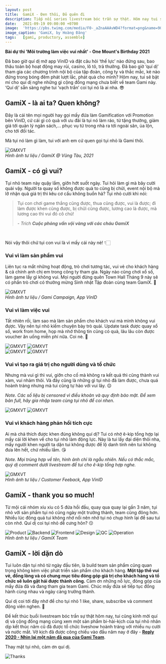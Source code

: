 ```yaml
---
layout: post
title:  GamiX - Đen thôi, Đỏ quên đi
description: Tiếp nối series livestream bóc trần sự thật. Hôm nay tui sẽ bật mí cho quí dị nghe những gì cộng đồng mạng chưa biết về team thao túng niềm vui này. Quí dị sẵn sàng nghe tui ‘vạch trần’ coi tụi nó là ai nha.
date:   2021-09-19 09:00:00 +0700
image:  'https://pbs.twimg.com/media/F0-_aZnaAAAvWD4?format=png&name=900x900'
image_caption: 'GamiX, by Hoàng Đăng'
tags:   [gami, productory, assemble]
---
```


**Bài dự thi 'Môi trường làm việc vui nhất' - One Mount's Birthday 2021**

Đã bao giờ quí dị mở app VinID và đặt câu hỏi ‘thế lực’ nào đứng sau, bao thâu toàn bộ hoạt động may rủi, casino, lô tô, trả thưởng. Đã bao giờ ‘quí dị’ tham gia các chương trình nội bộ của tập đoàn, công ty và thắc mắc, kẻ nào đứng trong bóng đêm phát lượt lắc, phát quà cho mình? Hôm nay, tui sẽ bật mí cho quí dị nghe những gì cộng đồng mạng chưa biết về team Gami này. ‘Quí dị’ sẵn sàng nghe tui ‘vạch trần’ coi tụi nó là ai nha. 😎


## GamiX - là ai ta? Quen không? <a name="part1"></a>

Đây là cái tên mọi người hay gọi mấy đứa làm Gamification với Promotion bên VinID, cứ cái gì có quà với ưu đãi là tụi nó làm ráo, từ tặng thưởng, giảm giá tới quản lý ngân sách,... phục vụ từ trong nhà ra tới ngoài sân, ủa lộn, cho tới đối tác.

Mà tụi nó làm gì làm, tui với anh em cứ quen gọi tụi nhỏ là Gami thôi.

<div class="gallery-box">
  <div class="gallery">
    <img src="https://pbs.twimg.com/media/F0-6AJNaUAAQ8-O?format=jpg&name=medium" loading="lazy" alt="GMXVT">
  </div>
  <em>Hình ảnh tư liệu / GamiX @ Vũng Tàu, 2021</em>
</div>


## GamiX - có gì vui?

Tụi nhỏ team này quậy lắm, giỡn hớt suốt ngày. Tui hỏi làm gì mà bây cười quài vậy. Người ta quay số không được quà to cũng bị chửi, event nội bộ mà lỡ nhận quà giá trị thì kêu cơ cấu không buồn hả? Tụi nhỏ cười khì nói:

> Tụi con chơi game thắng cũng được, thua cũng được, vui là được; đi làm được khen cũng được, bị chửi cũng được, lương cao là được, mà lương cao thì vui đó cô chú!
>
> <cite>- Trích **Cuộc phỏng vấn vội vàng với các cháu GamiX**</cite>
<br>

Nói vậy thôi chứ tụi con vui là vì mấy cái này nè! 👇🏻

### Vui vì làm sản phẩm vui
Liên tục ra mắt những hoạt động, trò chơi tương tác, vui vẻ cho khách hàng & cả chính anh chị em trong công ty tham gia. Ngày nào cũng chơi xổ số, làm game lấy gì không vui. Mọi người đừng quên Town Hall Tháng 9 này sẽ có phần trò chơi có thưởng mừng Sinh nhật Tập đoàn cùng team GamiX. 🤩

<div class="gallery-box">
  <div class="gallery">
    <img src="https://pbs.twimg.com/media/F0-5VKiaMAAsm27?format=png&name=900x900" loading="lazy" alt="GMXVT">
  </div>
  <em>Hình ảnh tư liệu / Gami Campaign, App VinID</em>
</div>

### Vui vì làm việc vui
Tất nhiên rồi, làm sao mà làm sản phẩm cho khách vui mà mình không vui được. Vậy nên tụi nhỏ kiếm chuyện bày trò quài. Update task được quay xổ số, work from home, họp mà nhớ thông tin cũng có quà, lâu lâu còn được voucher ăn uống miễn phí nữa. Coi nè. 🥳

<div class="gallery-box">
  <div class="gallery">
    <img src="https://pbs.twimg.com/media/F0_AvXWaYAA3KMR?format=png&name=900x900" loading="lazy" alt="GMXVT">
    <img src="https://pbs.twimg.com/media/F0-6e7aakAAK0NY?format=png&name=900x900" loading="lazy" alt="GMXVT">
  </div>
</div>
<div class="gallery-box">
  <div class="gallery">
    <img src="https://pbs.twimg.com/media/F0-5zIGagAcVuog?format=png&name=900x900" loading="lazy" alt="GMXVT">
    <img src="https://pbs.twimg.com/media/F0-572raAAI1SFz?format=png&name=900x900" loading="lazy" alt="GMXVT">
  </div>
</div>

### Vui vì tạo ra giá trị cho người dùng và tổ chức
Nhưng mà vui gì thì vui, giỡn cho cố mà không ra kết quả thì cũng thành vui xàm, vui nhảm thôi. Và đây cũng là những gì tụi nhỏ đã làm được, chưa quá hoành tráng nhưng mà tui cũng tự hào với vui lây. 😌

*Note. Các số liệu bị censored vì điều khoản và quy định bảo mật. Để xem bản full, hãy gia nhập team cùng tụi nhỏ để coi nhen.*

<div class="gallery-box">
  <div class="gallery">
    <img src="https://pbs.twimg.com/media/F0-656NaQAAwZIC?format=png&name=900x900" loading="lazy" alt="GMXVT">
    <img src="https://pbs.twimg.com/media/F0-7TBAaYAASml8?format=png&name=900x900" loading="lazy" alt="GMXVT">
  </div>
</div>

### Vui vì khách hàng phản hồi tích cực
Ai mà chả thích được khen đúng không quí dị? Tui có nhờ ê-kíp tổng hợp lại mấy cái lời khen về cho tụi nhỏ làm động lực. Này là tui lấy đại diện thôi nha, mấy người khen người ta dặn tui không được để lộ danh tính nên tui không đưa lên hết, chứ nhiều lắm. 😘

*Note. Mọi trùng hợp về tên, hình ảnh chỉ là ngẫu nhiên. Nếu có thắc mắc, quý dị comment dưới livestream để tui cho ê-kíp tổng hợp nghe.*

<div class="gallery-box">
  <div class="gallery">
    <img src="https://pbs.twimg.com/media/F0-70c9akAAV0tk?format=png&name=900x900" loading="lazy" alt="GMXVT">
  </div>
  <em>Hình ảnh tư liệu / Customer Feeback, App VinID</em>
</div>

## GamiX - thank you so much!
Từ mội cái nhóm xíu xiu có 5 đứa hồi đầu, quay qua quay lại gần 3 năm, tụi nhỏ với sản phẩm tụi nó cũng ngày một trưởng thành, team cũng đông hơn. Nhiều lúc đông quá tui không nhớ nổi nên nhờ tụi nó chụp hình lại để sau tui còn nhớ. Quí dị coi tụi nhỏ dễ cưng hôn? 😗

<div class="gallery-box">
  <div class="gallery">
    <img src="https://pbs.twimg.com/media/F0-8V4raEAMtiVE?format=jpg&name=large" loading="lazy" alt="Product">
    <img src="https://pbs.twimg.com/media/F0-8dKWaEAAIwWy?format=jpg&name=large" loading="lazy" alt="Backend">
    <img src="https://pbs.twimg.com/media/F0-8rKiaIAU9o1t?format=jpg&name=large" loading="lazy" alt="Frontend">
    <img src="https://pbs.twimg.com/media/F0-8jJMaYAIiqf5?format=jpg&name=large" loading="lazy" alt="Design">
    <img src="https://pbs.twimg.com/media/F0-8w8rakAARdRD?format=jpg&name=large" loading="lazy" alt="QC">
    <img src="https://pbs.twimg.com/media/F0-82AdaYAEvTfO?format=jpg&name=large" loading="lazy" alt="Operation">
  </div>
  <em>Hình ảnh tư liệu / GamiX Team</em>
</div>

## GamiX - lời dặn dò
Tui luôn dặn tụi nhỏ từ ngày đầu tiên, là build team sản phẩm cũng quan trọng không kém việc phát triển sản phẩm cho khách hàng. **Một tập thể vui vẻ, đồng lòng và có chung mục tiêu đóng góp giá trị cho khách hàng và tổ chức sẽ luôn gặt hái được thành công.** Cảm ơn những nỗ lực, đóng góp của mấy đứa đã và đang tham gia team Gami. Chúc mấy đứa sẽ tiếp tục đồng hành cùng nhau và ngày càng trưởng thành.

Quí dị coi tới đây nhớ để cho tụi nhỏ 1 like, share, subscribe và comment động viên nghen. 🧡

Để kết thúc buổi livestream bóc trần sự thật hôm nay, tui cũng kính mời quí dị và cộng đồng mạng cùng xem một sản phẩm bi-hài-kịch của tụi nhỏ nhân dịp kết thúc năm cũ đã được tổ chức liveshow hoành tráng với nhiều nụ cười và nước mắt. Vở kịch đã được công chiếu vào đầu năm nay ở đây - **[Reply 2020 - Nhìn lại một năm đã qua của Gami Team](/blog/gami-reply-20)**.

Thay mặt tụi nhỏ, cảm ơn quí dị. 

![Thanks](https://pbs.twimg.com/media/F0-7_FtaUAABX9W?format=jpg&name=medium)